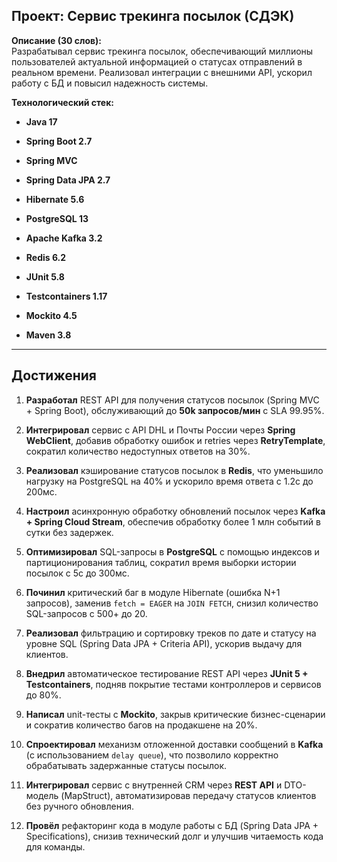 ## Проект: Сервис трекинга посылок (СДЭК)

**Описание (30 слов):**  
Разрабатывал сервис трекинга посылок, обеспечивающий миллионы пользователей актуальной информацией о статусах отправлений в реальном времени. Реализовал интеграции с внешними API, ускорил работу с БД и повысил надежность системы.

**Технологический стек:**

- **Java 17**
    
- **Spring Boot 2.7**
    
- **Spring MVC**
    
- **Spring Data JPA 2.7**
    
- **Hibernate 5.6**
    
- **PostgreSQL 13**
    
- **Apache Kafka 3.2**
    
- **Redis 6.2**
    
- **JUnit 5.8**
    
- **Testcontainers 1.17**
    
- **Mockito 4.5**
    
- **Maven 3.8**
    

---

## Достижения

1. **Разработал** REST API для получения статусов посылок (Spring MVC + Spring Boot), обслуживающий до **50k запросов/мин** с SLA 99.95%.
    
2. **Интегрировал** сервис с API DHL и Почты России через **Spring WebClient**, добавив обработку ошибок и retries через **RetryTemplate**, сократил количество недоступных ответов на 30%.
    
3. **Реализовал** кэширование статусов посылок в **Redis**, что уменьшило нагрузку на PostgreSQL на 40% и ускорило время ответа с 1.2с до 200мс.
    
4. **Настроил** асинхронную обработку обновлений посылок через **Kafka + Spring Cloud Stream**, обеспечив обработку более 1 млн событий в сутки без задержек.
    
5. **Оптимизировал** SQL-запросы в **PostgreSQL** с помощью индексов и партиционирования таблиц, сократил время выборки истории посылок с 5с до 300мс.
    
6. **Починил** критический баг в модуле Hibernate (ошибка N+1 запросов), заменив `fetch = EAGER` на `JOIN FETCH`, снизил количество SQL-запросов с 500+ до 20.
    
7. **Реализовал** фильтрацию и сортировку треков по дате и статусу на уровне SQL (Spring Data JPA + Criteria API), ускорив выдачу для клиентов.
    
8. **Внедрил** автоматическое тестирование REST API через **JUnit 5 + Testcontainers**, подняв покрытие тестами контроллеров и сервисов до 80%.
    
9. **Написал** unit-тесты с **Mockito**, закрыв критические бизнес-сценарии и сократив количество багов на продакшене на 20%.
    
10. **Спроектировал** механизм отложенной доставки сообщений в **Kafka** (с использованием `delay queue`), что позволило корректно обрабатывать задержанные статусы посылок.
    
11. **Интегрировал** сервис с внутренней CRM через **REST API** и DTO-модель (MapStruct), автоматизировав передачу статусов клиентов без ручного обновления.
    
12. **Провёл** рефакторинг кода в модуле работы с БД (Spring Data JPA + Specifications), снизив технический долг и улучшив читаемость кода для команды.
    

